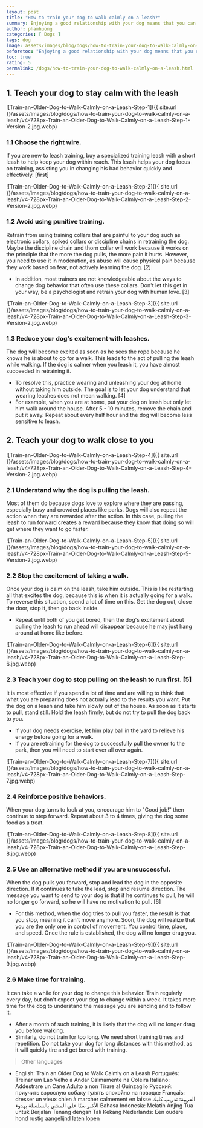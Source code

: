 ```yaml
---
layout: post
title: "How to train your dog to walk calmly on a leash?"
summary: Enjoying a good relationship with your dog means that you can go for a walk with him every day. However, many dogs lead the way in the lead makes you tired, uncomfortable when walking, and can be dangerous if the breed is too large and strong. Don't be disappointed if your adult dog has that bad habit, it's never too late to train him to calmly walk on leashes. All you need is time, patience, and understanding of what actions will make your dog learn and obey.
author: phamhuong
categories: [ Dogs ]
tags: dog
image: assets/images/blog/dogs/how-to-train-your-dog-to-walk-calmly-on-a-leash/v4-728px-Train-an-Older-Dog-to-Walk-Calmly-on-a-Leash-Step-9.jpg.webp
beforetoc: "Enjoying a good relationship with your dog means that you can go for a walk with him every day. However, many dogs lead the way in the lead makes you tired, uncomfortable when walking, and can be dangerous if the breed is too large and strong. Don't be disappointed if your adult dog has that bad habit, it's never too late to train him to calmly walk on leashes. All you need is time, patience, and understanding of what actions will make your dog learn and obey."
toc: true
rating: 5
permalink: /dogs/how-to-train-your-dog-to-walk-calmly-on-a-leash.html
---
```



## 1. Teach your dog to stay calm with the leash

![Train-an-Older-Dog-to-Walk-Calmly-on-a-Leash-Step-1]({{ site.url }}/assets/images/blog/dogs/how-to-train-your-dog-to-walk-calmly-on-a-leash/v4-728px-Train-an-Older-Dog-to-Walk-Calmly-on-a-Leash-Step-1-Version-2.jpg.webp)

### 1.1 Choose the right wire. 

If you are new to leash training, buy a specialized training leash with a short leash to help keep your dog within reach. This leash helps your dog focus on training, assisting you in changing his bad behavior quickly and effectively. [first]

![Train-an-Older-Dog-to-Walk-Calmly-on-a-Leash-Step-2]({{ site.url }}/assets/images/blog/dogs/how-to-train-your-dog-to-walk-calmly-on-a-leash/v4-728px-Train-an-Older-Dog-to-Walk-Calmly-on-a-Leash-Step-2-Version-2.jpg.webp)

### 1.2 Avoid using punitive training. 

Refrain from using training collars that are painful to your dog such as electronic collars, spiked collars or discipline chains in retraining the dog. Maybe the discipline chain and thorn collar will work because it works on the principle that the more the dog pulls, the more pain it hurts. However, you need to use it in moderation, as abuse will cause physical pain because they work based on fear, not actively learning the dog. [2]
- In addition, most trainers are not knowledgeable about the ways to change dog behavior that often use these collars. Don't let this get in your way, be a psychologist and retrain your dog with human love. [3]

![Train-an-Older-Dog-to-Walk-Calmly-on-a-Leash-Step-3]({{ site.url }}/assets/images/blog/dogs/how-to-train-your-dog-to-walk-calmly-on-a-leash/v4-728px-Train-an-Older-Dog-to-Walk-Calmly-on-a-Leash-Step-3-Version-2.jpg.webp)

### 1.3 Reduce your dog's excitement with leashes. 

The dog will become excited as soon as he sees the rope because he knows he is about to go for a walk. This leads to the act of pulling the leash while walking. If the dog is calmer when you leash it, you have almost succeeded in retraining it.
- To resolve this, practice wearing and unleashing your dog at home without taking him outside. The goal is to let your dog understand that wearing leashes does not mean walking. [4]
- For example, when you are at home, put your dog on leash but only let him walk around the house. After 5 - 10 minutes, remove the chain and put it away. Repeat about every half hour and the dog will become less sensitive to leash.

## 2. Teach your dog to walk close to you

![Train-an-Older-Dog-to-Walk-Calmly-on-a-Leash-Step-4]({{ site.url }}/assets/images/blog/dogs/how-to-train-your-dog-to-walk-calmly-on-a-leash/v4-728px-Train-an-Older-Dog-to-Walk-Calmly-on-a-Leash-Step-4-Version-2.jpg.webp)

### 2.1 Understand why the dog is pulling the leash. 

Most of them do because dogs love to explore where they are passing, especially busy and crowded places like parks. Dogs will also repeat the action when they are rewarded after the action. In this case, pulling the leash to run forward creates a reward because they know that doing so will get where they want to go faster.

![Train-an-Older-Dog-to-Walk-Calmly-on-a-Leash-Step-5]({{ site.url }}/assets/images/blog/dogs/how-to-train-your-dog-to-walk-calmly-on-a-leash/v4-728px-Train-an-Older-Dog-to-Walk-Calmly-on-a-Leash-Step-5-Version-2.jpg.webp)

### 2.2 Stop the excitement of taking a walk. 

Once your dog is calm on the leash, take him outside. This is like restarting all that excites the dog, because this is when it is actually going for a walk. To reverse this situation, spend a lot of time on this. Get the dog out, close the door, stop it, then go back inside.
- Repeat until both of you get bored, then the dog's excitement about pulling the leash to run ahead will disappear because he may just hang around at home like before.

![Train-an-Older-Dog-to-Walk-Calmly-on-a-Leash-Step-6]({{ site.url }}/assets/images/blog/dogs/how-to-train-your-dog-to-walk-calmly-on-a-leash/v4-728px-Train-an-Older-Dog-to-Walk-Calmly-on-a-Leash-Step-6.jpg.webp)

### 2.3 Teach your dog to stop pulling on the leash to run first. [5] 

It is most effective if you spend a lot of time and are willing to think that what you are preparing does not actually lead to the results you want. Put the dog on a leash and take him slowly out of the house. As soon as it starts to pull, stand still. Hold the leash firmly, but do not try to pull the dog back to you.
- If your dog needs exercise, let him play ball in the yard to relieve his energy before going for a walk.
- If you are retraining for the dog to successfully pull the owner to the park, then you will need to start over all over again.

![Train-an-Older-Dog-to-Walk-Calmly-on-a-Leash-Step-7]({{ site.url }}/assets/images/blog/dogs/how-to-train-your-dog-to-walk-calmly-on-a-leash/v4-728px-Train-an-Older-Dog-to-Walk-Calmly-on-a-Leash-Step-7.jpg.webp)

### 2.4 Reinforce positive behaviors. 

When your dog turns to look at you, encourage him to "Good job!" then continue to step forward. Repeat about 3 to 4 times, giving the dog some food as a treat.

![Train-an-Older-Dog-to-Walk-Calmly-on-a-Leash-Step-8]({{ site.url }}/assets/images/blog/dogs/how-to-train-your-dog-to-walk-calmly-on-a-leash/v4-728px-Train-an-Older-Dog-to-Walk-Calmly-on-a-Leash-Step-8.jpg.webp)

### 2.5 Use an alternative method if you are unsuccessful. 

When the dog pulls you forward, stop and lead the dog in the opposite direction. If it continues to take the lead, stop and resume direction. The message you want to send to your dog is that if he continues to pull, he will no longer go forward, so he will have no motivation to pull. [6]
- For this method, when the dog tries to pull you faster, the result is that you stop, meaning it can't move anymore. Soon, the dog will realize that you are the only one in control of movement. You control time, place, and speed. Once the rule is established, the dog will no longer drag you.

![Train-an-Older-Dog-to-Walk-Calmly-on-a-Leash-Step-9]({{ site.url }}/assets/images/blog/dogs/how-to-train-your-dog-to-walk-calmly-on-a-leash/v4-728px-Train-an-Older-Dog-to-Walk-Calmly-on-a-Leash-Step-9.jpg.webp)

### 2.6 Make time for training. 

It can take a while for your dog to change this behavior. Train regularly every day, but don't expect your dog to change within a week. It takes more time for the dog to understand the message you are sending and to follow it.
- After a month of such training, it is likely that the dog will no longer drag you before walking.
- Similarly, do not train for too long. We need short training times and repetition. Do not take your dog for long distances with this method, as it will quickly tire and get bored with training.

> Other languages
- English: Train an Older Dog to Walk Calmly on a Leash Português: Treinar um Lao Velho a Andar Calmamente na Coleira Italiano: Addestrare un Cane Adulto a non Tirare al Guinzaglio Русский: приучить взрослую собаку гулять спокойно на поводке Français: dresser un vieux chien à marcher calmement en laisse العربية: تدريب كلبك الأكبر سنًا على المشي بالسلسلة بهدوء Bahasa Indonesia: Melatih Anjing Tua untuk Berjalan Tenang dengan Tali Kekang Nederlands: Een oudere hond rustig aangelijnd laten lopen
